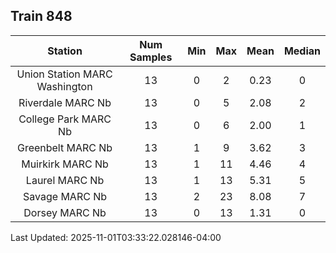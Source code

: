 ## Train 848

| Station | Num Samples | Min | Max | Mean | Median |
| :-----: | :---------: | :-: | :-: | :--: | :----: |
| Union Station MARC Washington | 13 | 0 | 2 | 0.23 | 0 |
| Riverdale MARC Nb | 13 | 0 | 5 | 2.08 | 2 |
| College Park MARC Nb | 13 | 0 | 6 | 2.00 | 1 |
| Greenbelt MARC Nb | 13 | 1 | 9 | 3.62 | 3 |
| Muirkirk MARC Nb | 13 | 1 | 11 | 4.46 | 4 |
| Laurel MARC Nb | 13 | 1 | 13 | 5.31 | 5 |
| Savage MARC Nb | 13 | 2 | 23 | 8.08 | 7 |
| Dorsey MARC Nb | 13 | 0 | 13 | 1.31 | 0 |


Last Updated: 2025-11-01T03:33:22.028146-04:00
